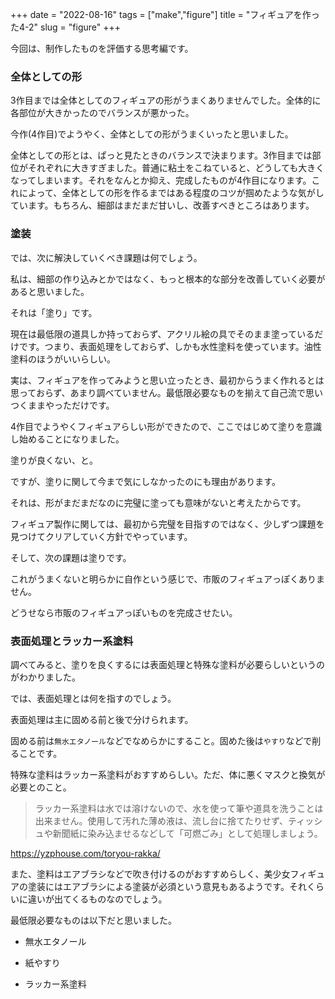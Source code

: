 +++
date = "2022-08-16"
tags = ["make","figure"]
title = "フィギュアを作った4-2"
slug = "figure"
+++

今回は、制作したものを評価する思考編です。

### 全体としての形

3作目までは全体としてのフィギュアの形がうまくありませんでした。全体的に各部位が大きかったのでバランスが悪かった。

今作(4作目)でようやく、全体としての形がうまくいったと思いました。

全体としての形とは、ぱっと見たときのバランスで決まります。3作目までは部位がそれぞれに大きすぎました。普通に粘土をこねていると、どうしても大きくなってしまいます。それをなんとか抑え、完成したものが4作目になります。これによって、全体としての形を作るまではある程度のコツが掴めたような気がしています。もちろん、細部はまだまだ甘いし、改善すべきところはあります。

### 塗装

では、次に解決していくべき課題は何でしょう。

私は、細部の作り込みとかではなく、もっと根本的な部分を改善していく必要があると思いました。

それは「塗り」です。

現在は最低限の道具しか持っておらず、アクリル絵の具でそのまま塗っているだけです。つまり、表面処理をしておらず、しかも水性塗料を使っています。油性塗料のほうがいいらしい。

実は、フィギュアを作ってみようと思い立ったとき、最初からうまく作れるとは思っておらず、あまり調べていません。最低限必要なものを揃えて自己流で思いつくままやっただけです。

4作目でようやくフィギュアらしい形ができたので、ここではじめて塗りを意識し始めることになりました。

塗りが良くない、と。

ですが、塗りに関して今まで気にしなかったのにも理由があります。

それは、形がまだまだなのに完璧に塗っても意味がないと考えたからです。

フィギュア製作に関しては、最初から完璧を目指すのではなく、少しずつ課題を見つけてクリアしていく方針でやっています。

そして、次の課題は塗りです。

これがうまくないと明らかに自作という感じで、市販のフィギュアっぽくありません。

どうせなら市販のフィギュアっぽいものを完成させたい。

### 表面処理とラッカー系塗料

調べてみると、塗りを良くするには表面処理と特殊な塗料が必要らしいというのがわかりました。

では、表面処理とは何を指すのでしょう。

表面処理は主に固める前と後で分けられます。

固める前は`無水エタノール`などでなめらかにすること。固めた後は`やすり`などで削ることです。

特殊な塗料はラッカー系塗料がおすすめらしい。ただ、体に悪くマスクと換気が必要とのこと。

> ラッカー系塗料は水では溶けないので、水を使って筆や道具を洗うことは出来ません。使用して汚れた薄め液は、流し台に捨てたりせず、ティッシュや新聞紙に染み込ませるなどして「可燃ごみ」として処理しましょう。

https://yzphouse.com/toryou-rakka/

また、塗料はエアブラシなどで吹き付けるのがおすすめらしく、美少女フィギュアの塗装にはエアブラシによる塗装が必須という意見もあるようです。それくらいに違いが出てくるものなのでしょう。

最低限必要なものは以下だと思いました。

- 無水エタノール

- 紙やすり

- ラッカー系塗料



